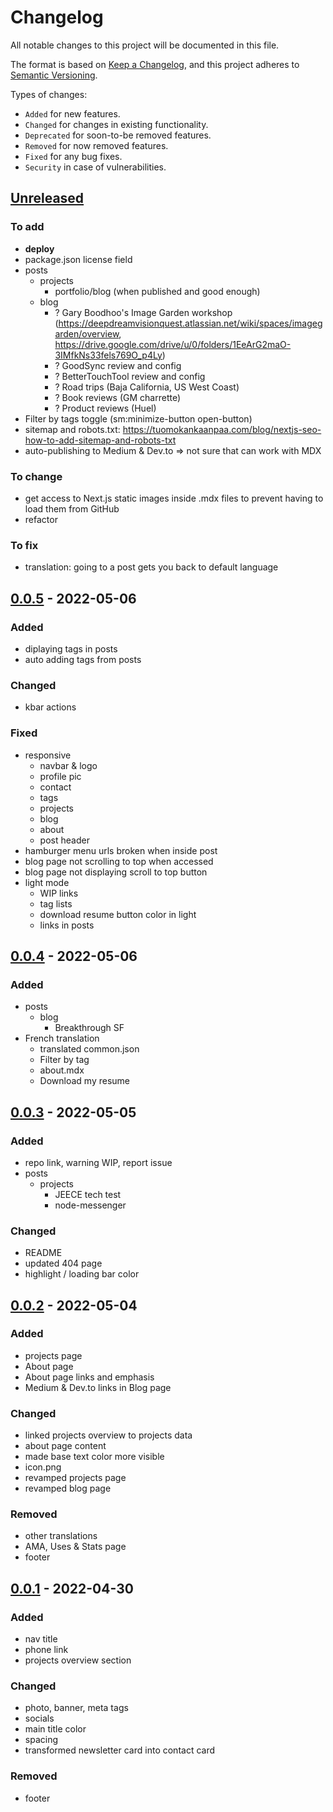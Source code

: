 # Changelog

All notable changes to this project will be documented in this file.

The format is based on [Keep a Changelog](https://keepachangelog.com/en/1.0.0/),
and this project adheres to [Semantic Versioning](https://semver.org/spec/v2.0.0.html).

Types of changes:

- `Added` for new features.
- `Changed` for changes in existing functionality.
- `Deprecated` for soon-to-be removed features.
- `Removed` for now removed features.
- `Fixed` for any bug fixes.
- `Security` in case of vulnerabilities.

## [Unreleased](https://github.com/ben-clem/portfolio-blog/compare/v0.0.4...HEAD)

### To add

- **deploy**
- package.json license field
- posts
  - projects
    - portfolio/blog (when published and good enough)
  - blog
    - ? Gary Boodhoo's Image Garden workshop (https://deepdreamvisionquest.atlassian.net/wiki/spaces/imagegarden/overview, https://drive.google.com/drive/u/0/folders/1EeArG2maO-3IMfkNs33fels769O_p4Ly)
    - ? GoodSync review and config
    - ? BetterTouchTool review and config
    - ? Road trips (Baja California, US West Coast)
    - ? Book reviews (GM charrette)
    - ? Product reviews (Huel)
- Filter by tags toggle (sm:minimize-button open-button)
- sitemap and robots.txt: https://tuomokankaanpaa.com/blog/nextjs-seo-how-to-add-sitemap-and-robots-txt
- auto-publishing to Medium & Dev.to => not sure that can work with MDX

### To change

- get access to Next.js static images inside .mdx files to prevent having to load them from GitHub
- refactor

### To fix

- translation: going to a post gets you back to default language

## [0.0.5](https://github.com/ben-clem/portfolio-blog/compare/v0.0.4...v0.0.5) - 2022-05-06

### Added

- diplaying tags in posts
- auto adding tags from posts

### Changed

- kbar actions

### Fixed

- responsive
  - navbar & logo
  - profile pic
  - contact
  - tags
  - projects
  - blog
  - about
  - post header
- hamburger menu urls broken when inside post
- blog page not scrolling to top when accessed
- blog page not displaying scroll to top button
- light mode
  - WIP links
  - tag lists
  - download resume button color in light
  - links in posts

## [0.0.4](https://github.com/ben-clem/portfolio-blog/compare/v0.0.3...v0.0.4) - 2022-05-06

### Added

- posts
  - blog
    - Breakthrough SF
- French translation
  - translated common.json
  - Filter by tag
  - about.mdx
  - Download my resume

## [0.0.3](https://github.com/ben-clem/portfolio-blog/compare/v0.0.2...v0.0.3) - 2022-05-05

### Added

- repo link, warning WIP, report issue
- posts
  - projects
    - JEECE tech test
    - node-messenger

### Changed

- README
- updated 404 page
- highlight / loading bar color

## [0.0.2](https://github.com/ben-clem/portfolio-blog/compare/v0.0.1...v0.0.2) - 2022-05-04

### Added

- projects page
- About page
- About page links and emphasis
- Medium & Dev.to links in Blog page

### Changed

- linked projects overview to projects data
- about page content
- made base text color more visible
- icon.png
- revamped projects page
- revamped blog page

### Removed

- other translations
- AMA, Uses & Stats page
- footer

## [0.0.1](https://github.com/ben-clem/portfolio-blog/releases/tag/v0.0.1) - 2022-04-30

### Added

- nav title
- phone link
- projects overview section

### Changed

- photo, banner, meta tags
- socials
- main title color
- spacing
- transformed newsletter card into contact card

### Removed

- footer

